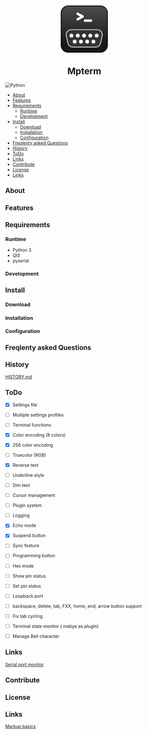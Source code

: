


<p align="center">
  <img width="150" height="150" src="icons/mp_icon2.png">
</p>

<div style="text-align: center">
<h1>Mpterm</h1>
</div>

![Python](https://img.shields.io/badge/python-3670A0?style=for-the-badge&logo=python&logoColor=ffdd54)

<!-- START doctoc generated TOC please keep comment here to allow auto update -->
<!-- DON'T EDIT THIS SECTION, INSTEAD RE-RUN doctoc TO UPDATE -->

- [About](#about)
- [Features](#features)
- [Requirements](#requirements)
  - [Runtime](#runtime)
  - [Development](#development)
- [Install](#install)
  - [Download](#download)
  - [Installation](#installation)
  - [Configuration](#configuration)
- [Freqlenty asked Questions](#freqlenty-asked-questions)
- [History](#history)
- [ToDo](#todo)
- [Links](#links)
- [Contribute](#contribute)
- [License](#license)
- [Links](#links-1)

<!-- END doctoc generated TOC please keep comment here to allow auto update -->

## About


## Features


## Requirements

### Runtime

- Python 3
- Qt5
- pyserial

### Development


## Install


### Download


### Installation


### Configuration


## Freqlenty asked Questions


## History

[HISTORY.md](/HISTORY.md)


## ToDo

- [x] Settings file
- [ ] Multiple settings profiles
- [ ] Terminal functions
- [x] Color encoding (8 colors)
- [x] 256 color encoding
- [ ] Truecolor (RGB)
- [x] Reverse text
- [ ] Underline style
- [ ] Dim text
- [ ] Cursor management
- [ ] Plugin system
- [ ] Logging
- [x] Echo mode
- [x] Suspend button
- [ ] Sync feature
- [ ] Programming button
- [ ] Hex mode
- [ ] Show pin status
- [ ] Set pin status
- [ ] Loopback port
- [ ] backspace, delete, tab, FXX, home, end, arrow button support 
- [ ] Fix tab cycling
- [ ] Terminal state monitor ( mabye as plugin)
- [ ] Manage Bell character


## Links

[Serial port monitor](https://www.hhdsoftware.com/serial-port-monitor)

## Contribute


## License 





## Links

[Markup basics](https://docs.github.com/en/get-started/writing-on-github/working-with-advanced-formatting/autolinked-references-and-urls)
